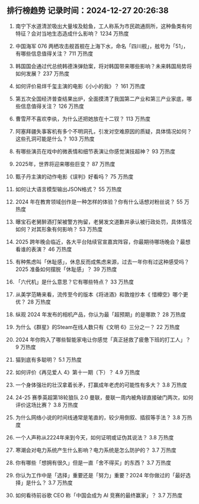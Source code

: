 
## 排行榜趋势 记录时间：2024-12-27 20:26:38
  
  1. 南宁下水道清淤吸出大量埃及鲶鱼，工人称系为市民疏通厕所，这种鱼类有何特征？会对当地生态造成什么影响？ 1234 万热度
    
  2. 中国海军 076 两栖攻击舰首舰在上海下水，命名「四川舰」，舷号为「51」，有哪些信息值得关注？ 711 万热度
    
  3. 韩国国会通过代总统韩德洙弹劾案，将对韩国带来哪些影响？未来韩国局势将如何发展？ 237 万热度
    
  4. 如何评价易烊千玺主演的电影《小小的我》？ 161 万热度
    
  5. 第五次全国经济普查结果出炉，全面摸清了我国第二产业和第三产业家底，哪些信息值得关注？ 126 万热度
    
  6. 曹雪芹不喜欢李纨，为什么还把她放在十二钗？ 113 万热度
    
  7. 阿塞拜疆失事客机有多个不明洞孔，引发对空难原因的质疑，具体情况如何？这些孔洞可能是什么？ 103 万热度
    
  8. 有哪些演员在戏中的微表情和细节表演让你感觉演技超神？ 93 万热度
    
  9. 2025年，世界将迎来哪些巨变？ 87 万热度
    
  10. 甄子丹主演的动作电影《误判》好看吗？ 75 万热度
    
  11. 如何让大语言模型输出JSON格式？ 55 万热度
    
  12. 2024 年在教育领域创作是一种怎样的体验？你有什么话想对粉丝说？ 55 万热度
    
  13. 曝宝石老舅醉酒打架被警方拘留，老舅发文道歉并承认被行政处罚，具体情况如何？对其形象有何影响？ 53 万热度
    
  14. 2025 跨年晚会临近，各大平台陆续官宣嘉宾阵容，你最期待哪场晚会？最想看谁的表演？ 46 万热度
    
  15. 有种焦虑叫「休耻感」，休息反而成焦虑来源，过去一年你有过这种感受吗？2025 准备如何摆脱「休耻感」？ 39 万热度
    
  16. 「六代机」是什么意思？它有哪些特点？ 33 万热度
    
  17. 从美学范畴来看，流传至今的版本《将进酒》和敦煌抄本《 惜樽空》哪个更优？ 28 万热度
    
  18. 纵观 2024 年发布的相机产品，你认为最「超预期」的是哪款？ 28 万热度
    
  19. 为什么《群星》的Steam在线人数只有《文明 6》三分之一？ 22 万热度
    
  20. 2024 年你购入了哪些智能家电让你感觉「真正拯救了疲惫下班的打工人」？ 9 万热度
    
  21. 猫到底有多聪明？ 5.1 万热度
    
  22. 如何评价《再见爱人 4》第十一期（下）？ 4.9 万热度
    
  23. 一个身体强壮的壮汉拿着长矛，打赢成年老虎的可能性有多大？ 3.8 万热度
    
  24. 24-25 赛季英超第18轮狼队 2:0 曼联，曼联一周内被角球直接破门两次，如何评价这场比赛？ 3.8 万热度
    
  25. 为什么网络小说的时间线通常是笔直的，较少用倒叙、插叙等手法？ 3.8 万热度
    
  26. 一个人声称从2224年来到今天，如何证明或证伪其说法？ 3.8 万热度
    
  27. 寒潮会对电力系统产生什么影响？电力系统是怎么防护的？ 3.7 万热度
    
  28. 你有哪些「想拥有很久」但是一直「舍不得买」的东西？ 3.7 万热度
    
  29. 你认为工作中是「选择」重要还是「努力」重要？2024 年你做过的「最好选择」是什么？ 3.7 万热度
    
  30. 如何看待前谷歌 CEO 称「中国会成为 AI 竞赛的最终赢家」？ 3.7 万热度
    